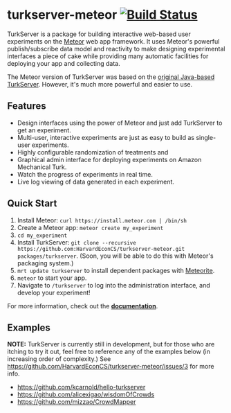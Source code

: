 turkserver-meteor [![Build Status](https://travis-ci.org/HarvardEconCS/turkserver-meteor.svg)](https://travis-ci.org/HarvardEconCS/turkserver-meteor)
=================

TurkServer is a package for building interactive web-based user experiments on the [Meteor](http://www.meteor.com/) web app framework. It uses Meteor's powerful publish/subscribe data model and reactivity to make designing experimental interfaces a piece of cake while providing many automatic facilities for deploying your app and collecting data.

The Meteor version of TurkServer was based on the [original Java-based TurkServer](https://github.com/HarvardEconCS/TurkServer). However, it's much more powerful and easier to use.

## Features

- Design interfaces using the power of Meteor and just add TurkServer to get an experiment.
- Multi-user, interactive experiments are just as easy to build as single-user experiments.
- Highly configurable randomization of treatments and
- Graphical admin interface for deploying experiments on Amazon Mechanical Turk.
- Watch the progress of experiments in real time.
- Live log viewing of data generated in each experiment.

## Quick Start

1. Install Meteor: `curl https://install.meteor.com | /bin/sh`
2. Create a Meteor app: `meteor create my_experiment`
3. `cd my_experiment`
4. Install TurkServer: `git clone --recursive https://github.com:HarvardEconCS/turkserver-meteor.git packages/turkserver`. (Soon, you will be able to do this with Meteor's packaging system.)
5. `mrt update turkserver` to install dependent packages with [Meteorite](https://github.com/oortcloud/meteorite).
6. `meteor` to start your app.
7. Navigate to `/turkserver` to log into the administration interface, and develop your experiment!

For more information, check out the **[documentation](https://turkserver.meteor.com)**.

## Examples

**NOTE:** TurkServer is currently still in development, but for those who are itching to try it out, feel free to reference any of the examples below (in increasing order of complexity.) See https://github.com/HarvardEconCS/turkserver-meteor/issues/3 for more info.

- https://github.com/kcarnold/hello-turkserver
- https://github.com/alicexigao/wisdomOfCrowds
- https://github.com/mizzao/CrowdMapper

